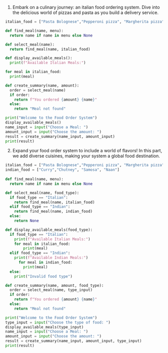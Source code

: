 1.  Embark on a culinary journey: an italian food ordering system. Dive into the delicious world of pizzas and pasta as you build a delivery service.

```python
italian_food = ["Pasta Bolognese","Pepperoni pizza", "Margherita pizza", "Lasagna"]

def find_meal(name, menu):
  return name if name in menu else None

def select_meal(name):
  return find_meal(name, italian_food)

def display_available_meals():
  print(f"Available Italian Meals:")

for meal in italian_food:
  print(meal)

def create_summary(name, amount):
  order = select_meal(name)
  if order:
    return f"You ordered {amount} {name}"
  else:
    return "Meal not found"

print("Welcome to the Food Order System")
display_available_meals()
name_input = input("Choose a Meal: ")
amount_input = input("Choose the amount: ")
result = create_summary(name_input, amount_input)
print(result)
```

2. Expand your food order system to include a world of flavors! In this part, we add diverse cuisines, making your system a global food destination.

```python
italian_food = ["Pasta Bolognese","Pepperoni pizza", "Margherita pizza", "Lasagna"]
indian_food = ["Curry","Chutney", "Samosa", "Naan"]
  
def find_meal(name, menu):
  return name if name in menu else None

def select_meal(name, food_type):
  if food_type == "Italian":
	return find_meal(name, italian_food)
  elif food_type == "Indian":
	return find_meal(name, indian_food)
  else:
	return None

def display_available_meals(food_type):
  if food_type == "Italian":
	print(f"Available Italian Meals:")
	for meal in italian_food:
		print(meal)
  elif food_type == "Indian":
	print(f"Available Indian Meals:")
	  for meal in indian_food:
		print(meal)
  else:
	print("Invalid food type")

def create_summary(name, amount, food_type):
  order = select_meal(name, type_input)
  if order:
	return f"You ordered {amount} {name}"
  else:
	return "Meal not found"

print("Welcome to the Food Order System")
type_input = input("Choose the type of food: ")
display_available_meals(type_input)
name_input = input("Choose a Meal: ")
amount_input = input("Choose the amount: ")
result = create_summary(name_input, amount_input, type_input)
print(result)
```

